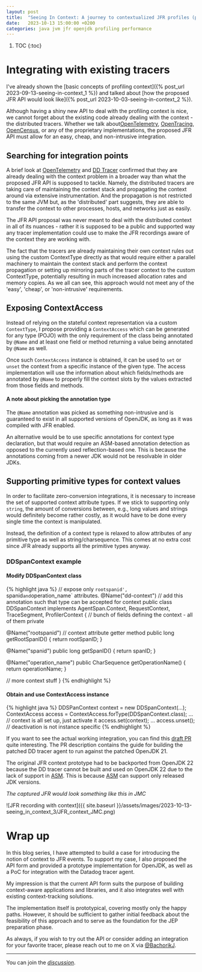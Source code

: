 ```yaml
---
layout: post
title:  "Seeing In Context: A journey to contextualized JFR profiles (part 3)"
date:   2023-10-13 15:00:00 +0200
categories: java jvm jfr openjdk profiling performance
---
```


1. TOC
{:toc}

# Integrating with existing tracers

I've already shown the [basic concepts of profiling context]({% post_url 2023-09-13-seeing-in-context_1 %}) and talked 
about [how the proposed JFR API would look like]({% post_url 2023-10-03-seeing-in-context_2 %}).

Although having a shiny new API to deal with the profiling context is nice, we cannot forget about the existing code 
already dealing with the context - the distributed tracers. Whether we talk about[OpenTelemetry](https://opentelemetry.io/),
[OpenTracing](https://opentracing.io/), [OpenCensus](https://opencensus.io/), or any of the proprietary implementations, 
the proposed JFR API must allow for an easy, cheap, and non-intrusive integration.

## Searching for integration points 

A brief look at [OpenTelemetry](https://opentelemetry.io/) and  [DD Tracer](https://github.com/DataDog/dd-trace-java) confirmed 
that they are already dealing with the context problem in a broader way than what the proposed JFR API is supposed to tackle. 
Namely, the distributed tracers are taking care of maintaining the context stack and propagating the context around via extensive 
instrumentation. And the propagation is not restricted to the same JVM but, as the 'distributed' part suggests, they are
able to transfer the context to other processes, hosts, and networks just as easily.

The JFR API proposal was never meant to deal with the distributed context in all of its nuances - rather it is supposed 
to be a public and supported way any tracer implementation could use to make the JFR recordings aware of the context 
they are working with.

The fact that the tracers are already maintaining their own context rules out using the custom ContextType directly as 
that would require either a parallel machinery to maintain the context stack and perform the context propagation or 
setting up mirroring parts of the tracer context to the custom ContextType, potentially resulting in much increased 
allocation rates and memory copies. As we all can see, this approach would not meet any of the 'easy', 'cheap', 
or 'non-intrusive' requirements.

## Exposing ContextAccess

Instead of relying on the stateful context representation via a custom `ContextType`, I propose providing a `ContextAccess`
which can be generated for any type (POJO) with the only requirement of the class being annotated by `@Name` and at least
one field or method returning a value being annotated by `@Name` as well.

Once such `ContextAccess` instance is obtained, it can be used to `set` or `unset` the context from a specific instance of
the given type. The access implementation will use the information about which fields/methods are annotated by `@Name` to
properly fill the context slots by the values extracted from those fields and methods.

#### A note about picking the annotation type
The `@Name` annotation was picked as something non-intrusive and is guaranteed to exist in all supported versions of OpenJDK,
as long as it was compiled with JFR enabled.

An alternative would be to use specific annotations for context type declaration, but that would require an ASM-based annotation 
detection as opposed to the currently used reflection-based one. This is because the annotations coming from a newer JDK 
would not be resolvable in older JDKs.

## Supporting primitive types for context values

In order to facilitate zero-conversion integrations, it is necessary to increase the set of supported context attribute types.
If we stick to supporting only `string`, the amount of conversions between, e.g., long values and strings would definitely
become rather costly, as it would have to be done every single time the context is manipulated.

Instead, the definition of a context type is relaxed to allow attributes of any primitive type as well as string/charsequence.
This comes at no extra cost since JFR already supports all the primitive types anyway.

### DDSpanContext example

#### Modify DDSpanContext class

{% highlight java %}
// expose only `rootspanid', `spanid` and `operation_name` attributes.
@Name("dd-context") // add this annotation such that type can be accepted for context 
public class DDSpanContext
  implements AgentSpan.Context, RequestContext, TraceSegment, ProfilerContext {
  // bunch of fields defining the context - all of them private

  @Name("rootspanid") // context attribute getter method
  public long getRootSpanID() {
    return rootSpanID;
  }

  @Name("spanid")
  public long getSpanID() {
    return spanID;
  }

  @Name("operation_name")
  public CharSequence getOperationName() {
     return operationName;
  }

  // more context stuff
}
{% endhighlight %}

#### Obtain and use ContextAccess instance

{% highlight java %}
DDSPanContext context = new DDSpanContext(...);
ContextAccess<DDPspanContext> access = ContextAccess.forType(DDSpanContext.class);
...
// context is all set up, just activate it
access.set(context);
...
access.unset(); // deactivation is not instance specific
{% endhighlight %}

If you want to see the actual working integration, you can find this [draft PR](https://github.com/DataDog/dd-trace-java/pull/6013)
quite interesting. The PR description contains the guide for building the patched DD tracer agent to run against the patched OpenJDK 21.

The original JFR context prototype had to be backported from OpenJDK 22 because the DD tracer cannot be built and used on 
OpenJDK 22 due to the lack of support in [ASM](https://asm.ow2.io/). This is because [ASM](https://asm.ow2.io/) can support 
only released JDK versions.

_The captured JFR would look something like this in JMC_

![JFR recording with context]({{ site.baseurl }}/assets/images/2023-10-13-seeing_in_context_3/JFR_context_JMC.png)

# Wrap up

In this blog series, I have attempted to build a case for introducing the notion of context to JFR events. To support 
my case, I also proposed the API form and provided a prototype implementation for OpenJDK, as well as a PoC for 
integration with the Datadog tracer agent.

My impression is that the current API form suits the purpose of building context-aware applications and libraries, 
and it also integrates well with existing context-tracking solutions.

The implementation itself is prototypical, covering mostly only the happy paths. However, it should be sufficient to 
gather initial feedback about the feasibility of this approach and to serve as the foundation for the JEP preparation phase.

As always, if you wish to try out the API or consider adding an integration for your favorite tracer, please reach out 
to me on X via [@BachorikJ](https://twitter.com/BachorikJ).

---
You can join the _[discussion](https://github.com/jbachorik/jbachorik.github.io/discussions/5)_.